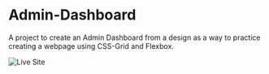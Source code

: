 # Admin-Dashboard

A project to create an Admin Dashboard from a design as a way to practice creating a webpage using CSS-Grid and Flexbox. 

![Live Site](https://zanmdev.github.io/Admin-Dashboard/)
